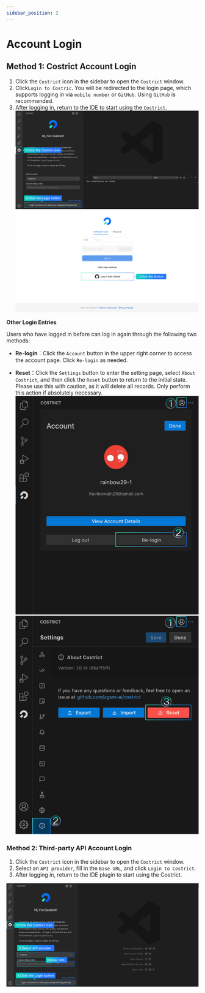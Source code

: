 ```yaml
---
sidebar_position: 2
---
```



# Account Login

## Method 1: Costrict Account Login

1. Click the `Costrict` icon in the sidebar to open the `Costrict` window.
2. Click`Login to Costric`. You will be redirected to the login page, which supports logging in via `mobile number` or `GitHub`. Using `GitHub` is recommended.
3. After logging in, return to the IDE to start using the `Costrict`.
![img.png](./login/login.png)
![img.png](./login/login2.png)

**Other Login Entries**

Users who have logged in before can log in again through the following two methods:

- **Re-login**：Click the `Account` button in the upper right corner to access the account page. Click `Re-login` as needed.


- **Reset**：Click the `Settings` button to enter the setting page, select `About Costrict`, and then click the `Reset` button to return to the initial state. Please use this with caution, as it will delete all records. Only perform this action if absolutely necessary.
![img.png](./login/relogin.png)
![img.png](./login/reset.png)


### Method 2: Third-party API Account Login

1. Click the `Costrict` icon in the sidebar to open the `Costrict` window.
2. Select an `API provider`, fill in the `Base URL`, and click `Login to Costrict`.
3. After logging in, return to the IDE plugin to start using the Costrict.

![img.png](./login/other.png)
